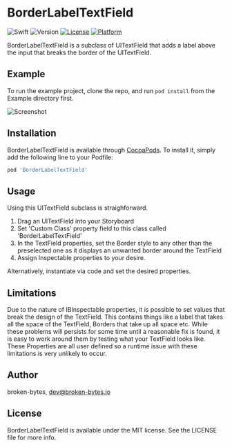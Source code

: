 # BorderLabelTextField

![Swift](https://img.shields.io/badge/Swift-5.1-orange) ![Version](https://img.shields.io/badge/Version-v1.0.2-blue) [![License](https://img.shields.io/cocoapods/l/BorderLabelTextField.svg?style=flat)](https://cocoapods.org/pods/BorderLabelTextField) [![Platform](https://img.shields.io/cocoapods/p/BorderLabelTextField.svg?style=flat)](https://cocoapods.org/pods/BorderLabelTextField)

BorderLabelTextField is a subclass of UITextField that adds a label above the input that breaks the border of the UITextField.

## Example

To run the example project, clone the repo, and run `pod install` from the Example directory first.

![Screenshot](https://i.imgur.com/lqm3hWg.jpg)

## Installation

BorderLabelTextField is available through [CocoaPods](https://cocoapods.org). To install
it, simply add the following line to your Podfile:

```ruby
pod 'BorderLabelTextField'
```

## Usage

Using this UITextField subclass is straighforward.

1. Drag an UITextField into your Storyboard
2. Set 'Custom Class' property field to this class called 'BorderLabelTextField'
3. In the TextField properties, set the Border style to any other than the preselected one as it displays an unwanted border around the TextField
4. Assign Inspectable properties to your desire.

Alternatively, instantiate via code and set the desired properties.


## Limitations

Due to the nature of IBInspectable properties, it is possible to set values that break the design of the TextField. This contains things like a label that takes all the space of the TextField, Borders that take up all space etc.
While these problems will persists for some time until a reasonable fix is found, it is easy to work around them by testing what your TextField looks like.
These Properties are all user defined so a runtime issue with these limitations is very unlikely to occur.


## Author

broken-bytes, dev@broken-bytes.io


## License

BorderLabelTextField is available under the MIT license. See the LICENSE file for more info.
